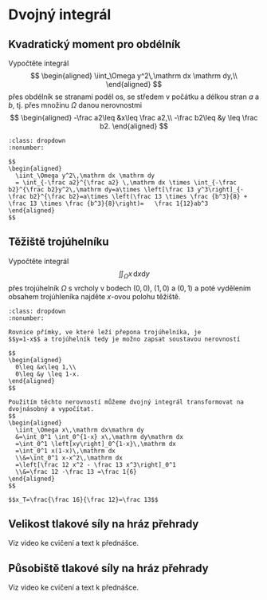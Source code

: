 # Dvojný integrál

## Kvadratický moment pro obdélník

Vypočtěte integrál
$$
\begin{aligned}
 \iint_\Omega y^2\,\mathrm dx \mathrm dy,\\
\end{aligned}
$$
přes obdélník se stranami podél os, se středem v počátku a délkou stran $a$ a $b$, tj. přes množinu $\Omega$ danou nerovnostmi
$$
\begin{aligned}
  -\frac a2\leq &x\leq \frac a2,\\
  -\frac b2\leq &y \leq \frac b2.
\end{aligned}
$$

```{prf:example} Řešení
:class: dropdown
:nonumber:

$$
\begin{aligned}
  \iint_\Omega y^2\,\mathrm dx \mathrm dy
  = \int_{-\frac a2}^{\frac a2} \,\mathrm dx \times \int_{-\frac b2}^{\frac b2}y^2\,\mathrm dy=a\times \left[\frac 13 y^3\right]_{-\frac b2}^{\frac b2}=a\times \left(\frac 13 \times \frac {b^3}{8} + \frac 13 \times \frac {b^3}{8}\right)=   \frac 1{12}ab^3
\end{aligned}
$$

```

## Těžiště trojúhelníku

<!-- 
\Tobrazek{\begin{tikzpicture}[scale=3]
  \draw[black,fill=green, domain=0:1] (0,0) -- (0,1) -- plot ({\x},{1-\x})--cycle;
%  \draw[black,domain=0:1.2] plot ({\x},{1-\x}) node[right]{$y=1-x$};
  \draw[->] (0,0)--(1.5,0) node[right]{$x$};
  \draw[->] (0,0)--(0,1.5) node[above]{$y$};
    \begin{scope}
    \clip (0,0) rectangle (1.5,1.5);
    \draw[thin, dashed, gray] (0,0) grid (4,3);
  \end{scope}
\end{tikzpicture}
}
-->

Vypočtěte integrál
$$  \iint_\Omega x\,\mathrm dx \mathrm dy
$$
přes trojúhelník $\Omega$ s vrcholy v bodech $(0,0)$, $(1,0)$ a $(0,1)$ a poté vydělením obsahem trojúhleníka najděte $x$-ovou polohu těžiště.

```{prf:example} Řešení
:class: dropdown
:nonumber:

Rovnice přímky, ve které leží přepona trojúhelníka, je
$$y=1-x$$ a trojúhelník tedy je možno zapsat soustavou nerovností

$$
\begin{aligned}
  0\leq &x\leq 1,\\
  0\leq &y \leq 1-x.
\end{aligned}
$$

Použitím těchto nerovností můžeme dvojný integrál transformovat na dvojnásobný a vypočítat.
$$
\begin{aligned}
  \iint_\Omega x\,\mathrm dx\mathrm dy
  &=\int_0^1 \int_0^{1-x} x\,\mathrm dy\mathrm dx
  =\int_0^1 \left[xy\right]_0^{1-x}\,\mathrm dx
  =\int_0^1 x(1-x)\,\mathrm dx
  \\&=\int_0^1 x-x^2\,\mathrm dx
  =\left[\frac 12 x^2 - \frac 13 x^3\right]_0^1
  \\&=\frac 12 -\frac 13 =\frac 1{6}
\end{aligned}
$$

$$x_T=\frac{\frac 16}{\frac 12}=\frac 13$$

```

## Velikost tlakové síly na hráz přehrady

Viz video ke cvičení a text k přednášce.

## Působiště tlakové síly na hráz přehrady

Viz video ke cvičení a text k přednášce.


